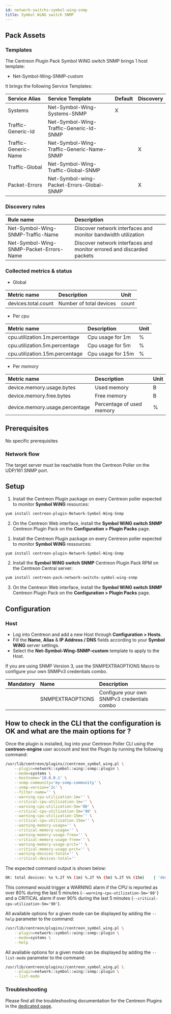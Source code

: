 ```yaml
---
id: network-switchs-symbol-wing-snmp
title: Symbol WiNG switch SNMP
---
```


## Pack Assets

### Templates

The Centreon Plugin Pack Symbol WiNG switch SNMP brings 1 host template:
* Net-Symbol-Wing-SNMP-custom

It brings the following Service Templates:

| Service Alias        | Service Template                          | Default | Discovery |
|:---------------------|:------------------------------------------|:--------|:----------|
| Systems              | Net-Symbol-Wing-Systems-SNMP              | X       |           |
| Traffic-Generic-Id   | Net-Symbol-Wing-Traffic-Generic-Id-SNMP   |         |           |
| Traffic-Generic-Name | Net-Symbol-Wing-Traffic-Generic-Name-SNMP |         | X         |
| Traffic-Global       | Net-Symbol-Wing-Traffic-Global-SNMP       |         |           |
| Packet-Errors        | Net-Symbol-wing-Packet-Errors-Global-SNMP |         | X         |

### Discovery rules

| Rule name                               | Description                                                           |
|:----------------------------------------|:----------------------------------------------------------------------|
| Net-Symbol-Wing-SNMP-Traffic-Name       | Discover network interfaces and monitor bandwidth utilization         |
| Net-Symbol-Wing-SNMP-Packet-Errors-Name | Discover network interfaces and monitor errored and discarded packets |

### Collected metrics & status

<!--DOCUSAURUS_CODE_TABS-->

<!--Systems-->

* Global

| Metric name         | Description             | Unit  |
|:--------------------|:------------------------|:------|
| devices.total.count | Number of total devices | count |

* Per *cpu*

| Metric name                    | Description       | Unit |
|:-------------------------------|:------------------|:-----|
| cpu.utilization.1m.percentage  | Cpu usage for 1m  | %    |
| cpu.utilization.5m.percentage  | Cpu usage for 5m  | %    |
| cpu.utilization.15m.percentage | Cpu usage for 15m | %    |

* Per *memory*

| Metric name                    | Description               | Unit |
|:-------------------------------|:--------------------------|:-----|
| device.memory.usage.bytes      | Used memory               | B    |
| device.memory.free.bytes       | Free memory               | B    |
| device.memory.usage.percentage | Percentage of used memory | %    |

<!--END_DOCUSAURUS_CODE_TABS-->

## Prerequisites

No specific prerequisites

### Network flow

The target server must be reachable from the Centreon Poller on the UDP/161 SNMP
port.

## Setup

<!--DOCUSAURUS_CODE_TABS-->

<!--Online License-->

1. Install the Centreon Plugin package on every Centreon poller expected to monitor **Symbol WiNG** resources:

```bash
yum install centreon-plugin-Network-Symbol-Wing-Snmp
```

2. On the Centreon Web interface, install the **Symbol WiNG switch SNMP** Centreon Plugin Pack on the **Configuration > Plugin Packs** page.

<!--Offline License-->

1. Install the Centreon Plugin package on every Centreon poller expected to monitor **Symbol WiNG** ressources:

```bash
yum install centreon-plugin-Network-Symbol-Wing-Snmp
```

2. Install the **Symbol WiNG switch SNMP** Centreon Plugin Pack RPM on the Centreon Central server:

 ```bash
yum install centreon-pack-network-switchs-symbol-wing-snmp
```

3. On the Centreon Web interface, install the **Symbol WiNG switch SNMP** Centreon Plugin Pack on the **Configuration > Plugin Packs** page.

<!--END_DOCUSAURUS_CODE_TABS-->

## Configuration

### Host

* Log into Centreon and add a new Host through **Configuration > Hosts**.
* Fill the **Name**, **Alias** & **IP Address / DNS** fields according to your **Symbol WiNG** server settings.
* Select the **Net-Symbol-Wing-SNMP-custom** template to apply to the Host.

If you are using SNMP Version 3, use the SNMPEXTRAOPTIONS Macro to configure
your own SNMPv3 credentials combo.

| Mandatory | Name             | Description                                 |
|:----------|:-----------------|:--------------------------------------------|
|           | SNMPEXTRAOPTIONS | Configure your own SNMPv3 credentials combo |

## How to check in the CLI that the configuration is OK and what are the main options for ? 

Once the plugin is installed, log into your Centreon Poller CLI using the 
**centreon-engine** user account and test the Plugin by running the following 
command:

```bash
/usr/lib/centreon/plugins//centreon_symbol_wing.pl \
    --plugin=network::symbol::wing::snmp::plugin \
    --mode=systems \
    --hostname='10.0.0.1' \
    --snmp-community='my-snmp-community' \
    --snmp-version='2c' \
    --filter-name='' \
    --warning-cpu-utilization-1m='' \
    --critical-cpu-utilization-1m='' \
    --warning-cpu-utilization-5m='80' \
    --critical-cpu-utilization-5m='90' \
    --warning-cpu-utilization-15m='' \
    --critical-cpu-utilization-15m='' \
    --warning-memory-usage='' \
    --critical-memory-usage='' \
    --warning-memory-usage-free='' \
    --critical-memory-usage-free='' \
    --warning-memory-usage-prct='' \
    --critical-memory-usage-prct='' \
    --warning-devices-total='' \
    --critical-devices-total='' 
```

The expected command output is shown below:

```bash
OK: total devices: %s %.2f %% (1m) %.2f %% (5m) %.2f %% (15m)    | 'devices.total.count'=9000;;;0; 'cpu.utilization.1m.percentage'=9000%;;;0;100 'cpu.utilization.5m.percentage'=9000%;80;90;0;100 'cpu.utilization.15m.percentage'=9000%;;;0;100 'device.memory.usage.bytes'=9000B;;;0; 'device.memory.free.bytes'=9000B;;;0; 'device.memory.usage.percentage'=9000%;;;0;100 
```

This command would trigger a WARNING alarm if the CPU is reported as over 80% during the last 5 minutes
(`--warning-cpu-utilization-5m='80'`) and a CRITICAL alarm if over
90% during the last 5 minutes (`--critical-cpu-utilization-5m='90'`).

All available options for a given mode can be displayed by adding the 
`--help` parameter to the command:

```bash
/usr/lib/centreon/plugins//centreon_symbol_wing.pl \
    --plugin=network::symbol::wing::snmp::plugin \
    --mode=systems \
    --help
```

All available options for a given mode can be displayed by adding the 
`--list-mode` parameter to the command:

```bash
/usr/lib/centreon/plugins//centreon_symbol_wing.pl \
    --plugin=network::symbol::wing::snmp::plugin \
    --list-mode 
```

### Troubleshooting

Please find all the troubleshooting documentation for the Centreon Plugins
in the [dedicated page](../tutorials/troubleshooting-plugins.html).
